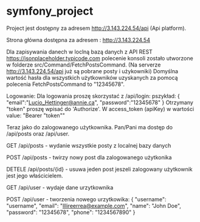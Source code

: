 
# symfony_project

Project jest dostępny za adresem http://3.143.224.54/api (Api platform).

Strona główna dostępna za adresem : http://3.143.224.54

Dla zapisywania danech w loclną bazą danych z API REST https://jsonplaceholder.typicode.com polecenie konsoli zostało utworzone w folderze src/Command/FetchPostsCommand.
(Na serverze http://3.143.224.54/api już są pobrane posty i użykowniki)
Domyślna wartość hasła dla wszystkich użytkowników uzyskanych za pomocą polecenia FetchPostsCommand to "12345678".

Logowanie:
Dla logowania proszę skorzystać z /api/login: pszykład:
{
"email":"Lucio_Hettinger@annie.ca",
"password":"12345678"
}
Otrzymany "token" proszę wpisać do 'Authorize'. W access_token (apiKey) w wartości value: "Bearer "token""

Teraz jako do zalogowanego użytkownika. Pan/Pani ma dostęp do /api/posts oraz /api/user.

GET /api/posts - wydanie wszystkie posty z localnej bazy danych

POST /api/posts - twirzy nowy post dla zalogowanego użytkonika

DETELE /api/posts/{id} - usuwa jeden post jeszeli zalogowany użytkownik jest jego właścicielem.

GET /api/user - wydaje dane urzytkownika

POST /api/user - tworzenia nowego urzytkowika:
{
"username": "username",
"email": "Illireerrea@example.com",
"name": "John Doe",
"password": "12345678",
"phone": "1234567890"
}
